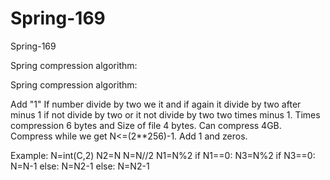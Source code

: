 # Spring-169
Spring-169

Spring compression algorithm:

Spring compression algorithm:

Add "1" If number divide by two we it and if again it divide by two after minus 1 if not divide by two or it not divide by two two times minus 1. Times compression 6 bytes and Size of file 4 bytes. Can compress 4GB. Compress while we get N<=(2**256)-1. Add 1 and zeros.

Example:
N=int(C,2)
N2=N
N=N//2
N1=N%2
if N1==0:
    N3=N%2
    if N3==0:
        N=N-1
    else:
        N=N2-1
else:
    N=N2-1






